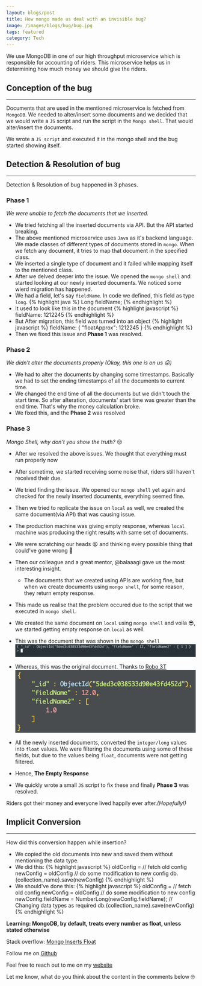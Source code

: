 ```yaml
---
layout: blogs/post
title: How mongo made us deal with an invisible bug?
image: /images/blogs/bug/bug.jpg
tags: featured
category: Tech
---
```


We use MongoDB in one of our high throughput microservice which is responsible for accounting of riders.
This microservice helps us in determining how much money we should give the riders.

## Conception of the bug
***

Documents that are used in the mentioned microservice is fetched from `MongoDB`. We needed to alter/insert some documents and we decided that we would write a `JS` script and run the script in the `Mongo shell`. That would alter/insert the documents.

We wrote a `JS script` and executed it in the mongo shell and the bug started showing itself.

## Detection & Resolution of bug
***

Detection & Resolution of bug happened in 3 phases.

### Phase 1

*We were unable to fetch the documents that we inserted.*

* We tried fetching all the inserted documents via API. But the API started breaking.
* The above mentioned microservice uses `Java` as it's backend language. We made classes of different types of documents stored in `mongo`. When we fetch any document, it tries to map that document in the specified class.
* We inserted a single type of document and it failed while mapping itself to the mentioned class.
* After we delved deeper into the issue. We opened the `mongo shell` and started looking at our newly inserted documents. We noticed some wierd migration has happened.
* We had a field, let's say `fieldName`. In code we defined, this field as type `long`.
{% highlight java %}
Long fieldName;
{% endhighlight %}
* It used to look like this in the document
{% highlight javascript %}
fieldName: 1212245
{% endhighlight %}
* But After migration, this field was turned into an object
{% highlight javascript %}
fieldName: {
  "floatApprox": 1212245
}
{% endhighlight %}
* Then we fixed this issue and **Phase 1** was resolved.

### Phase 2

*We didn't alter the documents properly* *(Okay, this one is on us :stuck_out_tongue:)*

* We had to alter the documents by changing some timestamps. Basically we had to set the ending timestamps of all the documents to current time.
* We changed the end time of all the documents but we didn't touch the start time. So after alteration, documents' start time was greater than the end time. That's why the money calculation broke.
* We fixed this, and the **Phase 2** was resolved

### Phase 3

*Mongo Shell, why don't you show the truth?* :expressionless:

* After we resolved the above issues. We thought that everything must run properly now
* After sometime, we started receiving some noise that, riders still haven't received their due.
* We tried finding the issue. We opened our `mongo shell` yet again and checked for the newly inserted documents, everything seemed fine.
* Then we tried to replicate the issue on `local` as well, we created the same document(via API) that was causing issue.
* The production machine was giving empty response, whereas `local` machine was producing the right results with same set of documents.
* We were scratching our heads :tired_face: and thinking every possible thing that could've gone wrong :thinking:
* Then our colleague and a great mentor, @balaaagi gave us the most interesting insight.
  * The documents that we created using APIs are working fine, but when we create documents using `mongo shell`, for some reason, they return empty response.
* This made us realise that the problem occured due to the script that we executed in `mongo shell`.
* We created the same document on `local` using `mongo shell` and voila :sunglasses:, we started getting empty response on `local` as well.
* This was the document that was shown in the `mongo_shell`
![Mongo Shell](/images/blogs/bug/mongo_shell.png)
* Whereas, this was the original document. Thanks to [Robo 3T](https://robomongo.org/)
![Robo 3T](/images/blogs/bug/robo_3t.png)
* All the newly inserted documents, converted the `integer/long` values into `float` values. We were filtering the documents using some of these fields, but due to the values being `float`, documents were not getting filtered.
* Hence, **The Empty Response**

* We quickly wrote a small `JS` script to fix these and finally **Phase 3** was resolved.

Riders got their money and everyone lived happily ever after.*(Hopefully!)*

## Implicit Conversion
***

How did this conversion happen while insertion?

* We copied the old documents into new and saved them without mentioning the data type.
* We did this:
{% highlight javascript %}
oldConfig = // fetch old config
newConfig = oldConfig
// do some modification to new config
db.{collection_name}.save(newConfig)
{% endhighlight %}
* We should've done this:
{% highlight javascript %}
oldConfig = // fetch old config
newConfig = oldConfig
// do some modification to new config
newConfig.fieldName = NumberLong(newConfig.fieldName); // Changing data types as required
db.{collection_name}.save(newConfig)
{% endhighlight %}

**Learning: MongoDB, by default, treats every number as float, unless stated otherwise**

Stack overflow: [Mongo Inserts Float](https://stackoverflow.com/questions/8218484/mongodb-inserts-float-when-trying-to-insert-integer)

Follow me on [Github](https://github.com/dev-prakhar)

Feel free to reach out to me on my [website](https://www.prakhar.xyz/#contact)

Let me know, what do you think about the content in the comments below :nerd_face:

